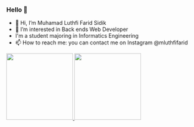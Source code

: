 ### Hello 👋

- 👋 Hi, I’m Muhamad Luthfi Farid Sidik
- 👀 I’m interested in Back ends Web Developer
- I'm a student majoring in Informatics Engineering
- 📫 How to reach me: you can contact me on Instagram @mluthfifarid


<p align="left">
<a href="https://github.com/mluthfifarid">
  <img height="175em" src="https://github-readme-stats-eight-theta.vercel.app/api?username=mluthfifarid&show_icons=true&theme=algolia&include_all_commits=true&count_private=true"/>
  <img height="175em" src="https://github-readme-stats-eight-theta.vercel.app/api/top-langs/?username=mluthfifarid&layout=compact&langs_count=8&theme=algolia"/>
</a>
</p>
